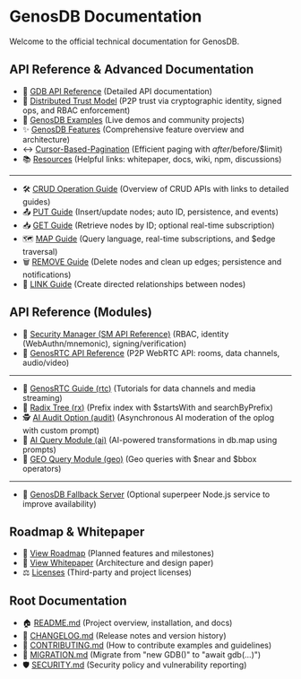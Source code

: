 # GenosDB Documentation

Welcome to the official technical documentation for GenosDB.

## API Reference & Advanced Documentation 

  - 📘 [GDB API Reference](genosdb-api-reference.md) (Detailed API documentation)
  - 🤝 [Distributed Trust Model](genosdb-distributed-trust-model.md) (P2P trust via cryptographic identity, signed ops, and RBAC enforcement)
  - 🧪 [GenosDB Examples](genosdb-examples.md) (Live demos and community projects)
  - ✨ [GenosDB Features](genosdb-features.md) (Comprehensive feature overview and architecture)
  - ↔️ [Cursor-Based-Pagination](cursor‐based-pagination.md) (Efficient paging with $after/$before/$limit)
  - 📚 [Resources](genosdb-resources.md) (Helpful links: whitepaper, docs, wiki, npm, discussions)

---

  - 🛠️ [CRUD Operation Guide](crud-operations-guide.md) (Overview of CRUD APIs with links to detailed guides)
  - 📤 [PUT Guide](put-guide.md) (Insert/update nodes; auto ID, persistence, and events)
  - 📥 [GET Guide](get-guide.md) (Retrieve nodes by ID; optional real-time subscription)
  - 🗺️ [MAP Guide](map-guide.md) (Query language, real-time subscriptions, and $edge traversal)
  - 🗑️ [REMOVE Guide](remove-guide.md) (Delete nodes and clean up edges; persistence and notifications)
  - 🔗 [LINK Guide](link-guide.md) (Create directed relationships between nodes)

## API Reference (Modules)

  - 🔐 [Security Manager (SM API Reference)](sm-api-reference.md) (RBAC, identity (WebAuthn/mnemonic), signing/verification)
  - 📡 [GenosRTC API Reference](genosrtc-api-reference.md) (P2P WebRTC API: rooms, data channels, audio/video)

  ---

  - 🧭 [GenosRTC Guide (rtc)](genosrtc-guide.md) (Tutorials for data channels and media streaming)
  - 🌳 [Radix Tree (rx)](radix-tree.md) (Prefix index with $startsWith and searchByPrefix)
  - 🕵️ [AI Audit Option (audit)](ai-audit.md) (Asynchronous AI moderation of the oplog with custom prompt)
  - 🤖 [AI Query Module (ai)](ai-module.md) (AI-powered transformations in db.map using prompts)
  - 📍 [GEO Query Module (geo)](geo-module.md) (Geo queries with $near and $bbox operators)

  ---
  
  - 🧯 [GenosDB Fallback Server](genosdb-falback-server.md) (Optional superpeer Node.js service to improve availability)


## Roadmap & Whitepaper

- 🧭 [View Roadmap](../ROADMAP.md) (Planned features and milestones)
- 📄 [View Whitepaper](../WHITEPAPER.md) (Architecture and design paper)
- ⚖️ [Licenses](../THIRD_PARTY_LICENSES.md) (Third-party and project licenses)

## Root Documentation

- 🏠 [README.md](../README.md) (Project overview, installation, and docs)
- 🧾 [CHANGELOG.md](../CHANGELOG.md) (Release notes and version history)
- 🤝 [CONTRIBUTING.md](../CONTRIBUTING.md) (How to contribute examples and guidelines)
- 🔀 [MIGRATION.md](../MIGRATION.md) (Migrate from "new GDB()" to "await gdb(...)")
- 🛡️ [SECURITY.md](../SECURITY.md) (Security policy and vulnerability reporting)
